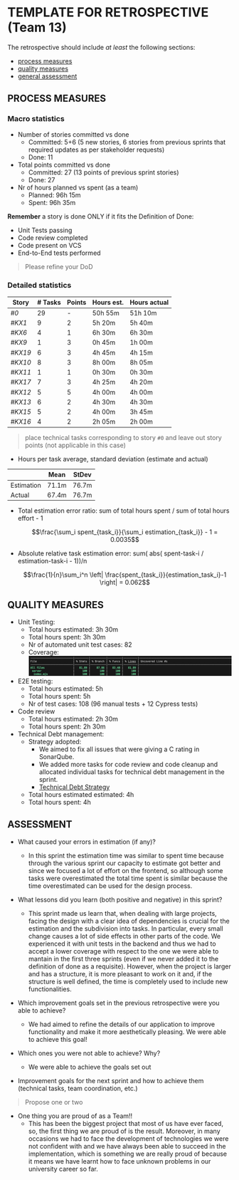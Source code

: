# TEMPLATE FOR RETROSPECTIVE (Team 13)

The retrospective should include _at least_ the following
sections:

- [process measures](#process-measures)
- [quality measures](#quality-measures)
- [general assessment](#assessment)

## PROCESS MEASURES

### Macro statistics

- Number of stories committed vs done
  - Committed: 5+6 (5 new stories, 6 stories from previous sprints that required updates as per stakeholder requests)
  - Done: 11
- Total points committed vs done
  - Committed: 27 (13 points of previous sprint stories)
  - Done: 27
- Nr of hours planned vs spent (as a team)
  - Planned: 96h 15m
  - Spent: 96h 35m

**Remember** a story is done ONLY if it fits the Definition of Done:

- Unit Tests passing
- Code review completed
- Code present on VCS
- End-to-End tests performed

> Please refine your DoD

### Detailed statistics

| Story   | # Tasks | Points | Hours est. | Hours actual |
| ------- | ------- | ------ | ---------- | ------------ |
| _#0_    | 29      | -      | 50h 55m    | 51h 10m      |
| _#KX1_  | 9       | 2      | 5h 20m     | 5h 40m       |
| _#KX6_  | 4       | 1      | 6h 30m     | 6h 30m       |
| _#KX9_  | 1       | 3      | 0h 45m     | 1h 00m       |
| _#KX19_ | 6       | 3      | 4h 45m     | 4h 15m       |
| _#KX10_ | 8       | 3      | 8h 00m     | 8h 05m       |
| _#KX11_ | 1       | 1      | 0h 30m     | 0h 30m       |
| _#KX17_ | 7       | 3      | 4h 25m     | 4h 20m       |
| _#KX12_ | 5       | 5      | 4h 00m     | 4h 00m       |
| _#KX13_ | 6       | 2      | 4h 30m     | 4h 30m       |
| _#KX15_ | 5       | 2      | 4h 00m     | 3h 45m       |
| _#KX16_ | 4       | 2      | 2h 05m     | 2h 00m       |

> place technical tasks corresponding to story `#0` and leave out story points (not applicable in this case)

- Hours per task average, standard deviation (estimate and actual)

|            | Mean  | StDev |
| ---------- | ----- | ----- |
| Estimation | 71.1m | 76.7m |
| Actual     | 67.4m | 76.7m |

- Total estimation error ratio: sum of total hours spent / sum of total hours effort - 1

  $$\frac{\sum_i spent_{task_i}}{\sum_i estimation_{task_i}} - 1 = 0.0035$$

- Absolute relative task estimation error: sum( abs( spent-task-i / estimation-task-i - 1))/n

  $$\frac{1}{n}\sum_i^n \left| \frac{spent_{task_i}}{estimation_task_i}-1 \right|  = 0.062$$

## QUALITY MEASURES

- Unit Testing:
  - Total hours estimated: 3h 30m
  - Total hours spent: 3h 30m
  - Nr of automated unit test cases: 82
  - Coverage: ![TestCoverage](Sprint4_TestCoverage.png)
- E2E testing:
  - Total hours estimated: 5h
  - Total hours spent: 5h
  - Nr of test cases: 108 (96 manual tests + 12 Cypress tests)
- Code review
  - Total hours estimated: 2h 30m
  - Total hours spent: 2h 30m
- Technical Debt management:
  - Strategy adopted:
    - We aimed to fix all issues that were giving a C rating in SonarQube.
    - We added more tasks for code review and code cleanup and allocated individual tasks for technical debt management in the sprint.
    - [Technical Debt Strategy](../TD_strategy.md)
  - Total hours estimated estimated: 4h
  - Total hours spent: 4h

## ASSESSMENT

- What caused your errors in estimation (if any)?
  - In this sprint the estimation time was similar to spent time because through the various sprint our capacity to estimate got better and since we focused a lot of effort on the frontend, so although some tasks were overestimated the total time spent is similar because the time overestimated can be used for the design process.
- What lessons did you learn (both positive and negative) in this sprint?
  - This sprint made us learn that, when dealing with large projects, facing the design with a clear idea of dependencies is crucial for the estimation and the subdivision into tasks. In particular, every small change causes a lot of side effects in other parts of the code. We experienced it with unit tests in the backend and thus we had to accept a lower coverage with respect to the one we were able to mantain in the first three sprints (even if we never added it to the definition of done as a requisite). However, when the project is larger and has a structure, it is more pleasant to work on it and, if the structure is well defined, the time is completely used to include new functionalities.
- Which improvement goals set in the previous retrospective were you able to achieve?
  - We had aimed to refine the details of our application to improve functionality and make it more aesthetically pleasing. We were able to achieve this goal!
- Which ones you were not able to achieve? Why?

  - We were able to achieve the goals set out

- Improvement goals for the next sprint and how to achieve them (technical tasks, team coordination, etc.)

> Propose one or two

- One thing you are proud of as a Team!!
  - This has been the biggest project that most of us have ever faced, so, the first thing we are proud of is the result. Moreover, in many occasions we had to face the development of technologies we were not confident with and we have always been able to succeed in the implementation, which is something we are really proud of because it means we have learnt how to face unknown problems in our university career so far.
